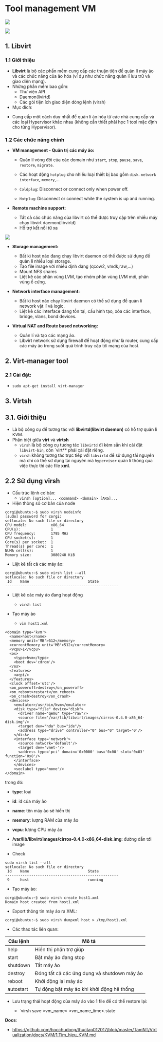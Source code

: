 # Tool management VM

![](https://upload.wikimedia.org/wikipedia/commons/thumb/d/d0/Libvirt_support.svg/1280px-Libvirt_support.svg.png)

![](https://i.ibb.co/MnzCpbs/Screenshot-from-2020-10-17-11-12-42.png)

## 1. Libvirt 
### 1.1 Giới thiệu
- **Libvirt** là bộ các phần mềm cung cấp các thuận tiện để quản lí máy ảo và các chức năng của ảo hóa (ví dụ như chức năng quản lí lưu trữ và giao diện mạng).
- Những phần mềm bao gồm: 
  + Thư viện API
  + Daemon(livirtd) 
  + Các gói tiện ích giao diện dòng lệnh (virsh)
- Mục đích:
 + Cung cấp một cách duy nhất để quản lí ảo hóa từ các nhà cung cấp và các loại Hypervisor khác nhau (không cần thiết phải học 1 tool mặc định cho từng Hypervisor).

### 1.2 Các chức năng chính
- **VM management - Quản trị các máy ảo:** 
   + Quản lí vòng đời của các domain như `start`, `stop`, `pause`, `save`, `restore`, `migrate`.
   + Các hoạt động `hotplug` cho nhiều loại thiết bị bao gồm `disk`. `network interface`, `memory`,...

   + `Coldplug`: Disconnect or connect only when power off.
   + `Hotplug`: Disconnect or connect while the system is up and running.

- **Remote machine support:** 
  + Tất cả các chức năng của libvirt có thể được truy cập trên nhiều máy chạy libvirt daemon(libvirtd)
  + Hỗ trợ kết nối từ xa

![](https://i.ibb.co/4jfLYGs/Screenshot-from-2020-10-17-11-16-30.png)

- **Storage management:** 
  + Bất kì host nào đang chạy libvirt daemon có thể được sử dụng để quản lí nhiều loại storage.
  + Tạo file image với nhiều định dạng (qcow2, vmdk,raw,...)
  + Mount NFS shares
  + Liệt kê các phân vùng LVM, tạo nhóm phân vùng LVM mới, phân vùng ổ cứng.
  
- **Network interface management:**
  + Bất kì host nào chạy libvirt daemon có thể sử 
dụng để quản lí network vật lí và logic.
  + Liệt kê các interface đang tồn tại, cấu hình tạo, xóa các interface, bridge, vlans, bond devices.

- **Virtual NAT and Route based networking:**
  + Quản lí và tạo các mạng ảo.
  + Libvirt network sử dụng firewall để hoạt động như là router, cung cấp các máy ảo trong suốt quá trình truy cập tới mạng của host.


## 2. Virt-manager tool
### 2.1 Cài đặt:
- `sudo apt-get install virt-manager`














## 3. Virtsh
## 3.1. Giới thiệu
- Là bộ công cụ để tương tác với **libvirtd(libvirt daemon)** có hỗ trợ quản lí KVM.
- Phân biệt giữa **virt** và **virtsh**
  + `virsh` là bộ công cụ tương tác `libvirtd` đi kèm sẵn khi cài đặt `libvirt-bin`, còn `virt** phải cài đặt riêng.
  + `virsh` không tương tác trực tiếp với `libvirtd` để sử dụng tài nguyên mà chỉ có thể sử dụng tài nguyên mà `hypervisor` quản lí thông qua việc thực thi các file **xml**.

## 2.2 Sử dụng virsh
- Cấu trúc lệnh cơ bản:
  + `virsh [option]... <command> <domain> [ARG]...`
- Hiện thông số cơ bản của node

```
corgi@ubuntu:~$ sudo virsh nodeinfo
[sudo] password for corgi: 
setlocale: No such file or directory
CPU model:           x86_64
CPU(s):              1
CPU frequency:       1795 MHz
CPU socket(s):       1
Core(s) per socket:  1
Thread(s) per core:  1
NUMA cell(s):        1
Memory size:         3080240 KiB
```

- Liệt kê tất cả các máy ảo: 

```
corgi@ubuntu:~$ sudo virsh list --all
setlocale: No such file or directory
 Id    Name                           State
----------------------------------------------------
```

- Liệt kê các máy ảo đang hoạt động
  + `virsh list`

- Tạo máy ảo

  + `vim host1.xml`

```
<domain type='kvm'>
  <name>host</name>
  <memory unit='MB'>512</memory>
  <currentMemory unit='MB'>512</currentMemory>
  <vcpu>1</vcpu>
  <os>
    <type>hvm</type>
    <boot dev='cdrom'/>
  </os>
  <features>
    <acpi/>
  </features>
  <clock offset='utc'/>
  <on_poweroff>destroy</on_poweroff>
  <on_reboot>restart</on_reboot>
  <on_crash>destroy</on_crash>
  <devices>
    <emulator>/usr/bin/kvm</emulator>
    <disk type="file" device="disk">
      <driver name="qemu" type="raw"/>
      <source file="/var/lib/libvirt/images/cirros-0.4.0-x86_64-disk.img"/>
      <target dev="hda" bus="ide"/>
      <address type="drive" controller="0" bus="0" target='0'/>
    </disk>
    <interface type='network'>
      <source network='default'/>
      <target dev='vnet-'/>
      <address type='pci' domain='0x0000' bus='0x00' slot='0x03'
function='0x0'/>
    </interface>
    </devices>
    <seclabel type='none'/>
</domain>
```

trong đó:

- **type**: loại
- **id**: id của máy ảo
- **name**: tên máy ảo sẽ hiển thị
- **memory**: lượng RAM của máy ảo
- **vcpu**: lượng CPU máy ảo
- **/var/lib/libvirt/images/cirros-0.4.0-x86_64-disk.img**: đường dẫn tới image 

- Check

```
sudo virsh list --all                               
setlocale: No such file or directory
 Id    Name                           State
----------------------------------------------------
 9     host                           running
```

- Tạo máy ảo:

```
corgi@ubuntu:~⟫ sudo virsh create host1.xml                           
Domain host created from host1.xml
```

- Export thông tin máy ảo ra XML:

```
corgi@ubuntu:~$ sudo virsh dumpxml host > /tmp/host1.xml
```

- Các thao tác liên quan:

|Câu lệnh|Mô tả|
|--------|-----|
|help|Hiển thị phần trợ giúp|
|start|Bật máy ảo đang stop|
|shutdown|Tắt máy ảo|
|destroy|Đóng tất cả các ứng dụng và shutdown máy ảo|
|reboot|Khởi động lại máy ảo|
|autostart|Tự động bật máy ảo khi khởi động hệ thống|

- Lưu trạng thái hoạt động của máy ảo vào 1 file để có thể restore lại:

  + `virsh save <vm_name> <vm_name_time>.state














__Docs__:
- https://github.com/hocchudong/thuctap012017/blob/master/TamNT/Virtualization/docs/KVM/1.Tim_hieu_KVM.md



